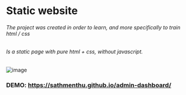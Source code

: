 # Static website 
###### The project was created in order to learn, and more specifically to train html / css
###### Is a static page with pure html + css, without javascript.
![image](https://user-images.githubusercontent.com/33133742/176194257-0332e098-38cc-4035-9e7b-22873b925655.png)
### DEMO: https://sathmenthu.github.io/admin-dashboard/
